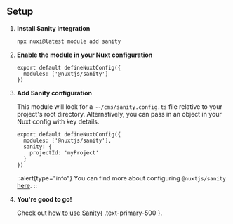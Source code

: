 ## Setup

1. **Install Sanity integration**
    ```bash
    npx nuxi@latest module add sanity
    ```

2. **Enable the module in your Nuxt configuration**

   ```ts{}[nuxt.config.ts]
   export default defineNuxtConfig({
     modules: ['@nuxtjs/sanity']
   })
   ```

3. **Add Sanity configuration**

   This module will look for a `~~/cms/sanity.config.ts` file relative to your project's root directory. Alternatively, you can pass in an object in your Nuxt config with key details.

   ```ts{}[nuxt.config.ts]
   export default defineNuxtConfig({
     modules: ['@nuxtjs/sanity'],
     sanity: {
       projectId: 'myProject'
     }
   })
   ```

   ::alert{type="info"}
   You can find more about configuring `@nuxtjs/sanity` [here](/getting-started/configuration).
   ::

4. **You're good to go!**

   Check out [how to use Sanity](/getting-started/usage){ .text-primary-500 }.
